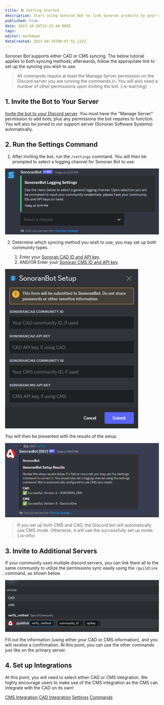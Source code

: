 ```yaml
---
title: 🛠 Getting Started
description: Start using Sonoran Bot to link Sonoran products to your discord and perform common moderation actions...
published: true
date: 2023-10-26T23:22:44.089Z
tags: 
editor: markdown
dateCreated: 2023-08-19T00:07:55.122Z
---
```


Sonoran Bot supports either CAD or CMS syncing. The below tutorial applies to both syncing methods; afterwards, follow the appropriate link to set up the syncing you wish to use.

> All commands require at least the Manage Server permission on the Discord server you are running the commands in. You will also need a number of other permissions upon inviting the bot.
{.is-warning}
## 1. Invite the Bot to Your Server

[Invite the bot to your Discord server](https://sonoranbot.com/invite). You must have the "Manage Server" permission to add bots; plus any permissions the bot requires to function. You will also be joined to our support server (Sonoran Software Systems) automatically.

## 2. Run the Settings Command

1. After inviting the bot, run the `/settings` command. You will then be prompted to select a logging channel for Sonoran Bot to use.

![bot_setloggingchannel.png](/tutorials/getting-started/bot_setloggingchannel.png)

2.  Determine which syncing method you wish to use; you may set up both community types.

    1. Enter your [Sonoran CAD ID and API key](https://info.sonorancad.com/sonoran-cad/api-integration/getting-started/retrieving-your-credentials).
    2. AND/OR Enter your [Sonoran CMS ID and API key](https://info.sonorancms.com/developer-api-documentation/api-integration/getting-started#gather-your-credentials).

![screenshot_11.png](/tutorials/getting-started/bot_setuppage.png)

You will then be presented with the results of the setup.

![setupconfirm.png](/tutorials/getting-started/setupconfirm.png)

> If you set up both CMS and CAD, the Discord bot will automatically use CMS mode. Otherwise, it will use the successfully set up mode.
{.is-info}

## 3. Invite to Additional Servers

If your community uses multiple discord servers, you can link them all to the same community to utilize the permissions sync easily using the `/guildlink` command, as shown below.

![guildlink.png](/tutorials/getting-started/guildlink.png)

Fill out the information (using either your CAD or CMS information), and you will receive a confirmation. At this point, you can use the other commands just like on the primary server.

## 4. Set up Integrations

At this point, you will need to select either CAD or CMS integration. We highly encourage users to make use of the CMS integration as the CMS can integrate with the CAD on its own!

[CMS Integration](/tutorials/getting-started/sonoran-cms-integration)
[CAD Integration](/tutorials/getting-started/sonoran-cad-integration)
[Settings](/tutorials/getting-started/settings)
[Commands](/tutorials/getting-started/settings/commands)
